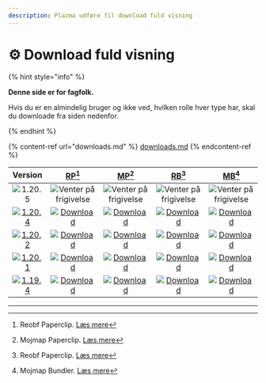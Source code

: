 ```yaml
---
description: Plazma udføre fil download fuld visning
---
```


# ⚙️ Download fuld visning

{% hint style="info" %}

**Denne side er for fagfolk.**

Hvis du er en almindelig bruger og ikke ved, hvilken rolle hver type har,
skal du downloade fra siden nedenfor.

{% endhint %}

{% content-ref url="downloads.md" %}
[downloads.md](downloads.md)
{% endcontent-ref %}

[wtr]: <https://badge.plazmamc.org/0/Venter på frigivelse>

|                                      Version                                      |                              [RP](#user-content-fn-1)[^1]                              |                              [MP](#user-content-fn-2)[^2]                              |                              [RB](#user-content-fn-3)[^3]                              |                              [MB](#user-content-fn-4)[^4]                              |
| :-------------------------------------------------------------------------------: | :------------------------------------------------------------------------------------: | :------------------------------------------------------------------------------------: | :------------------------------------------------------------------------------------: | :------------------------------------------------------------------------------------: |
|                   ![1.20.5](https://badge.plazmamc.org/0/1.20.5)                  |                              ![Venter på frigivelse][wtr]                              |                              ![Venter på frigivelse][wtr]                              |                              ![Venter på frigivelse][wtr]                              |                              ![Venter på frigivelse][wtr]                              |
| [![1.20.4](https://badge.plazmamc.org/2/1.20.4)](https://git.plazmamc.org/1.20.4) | [![Download](https://badge.plazmamc.org/1/Download)](https://dl.plazmamc.org/1.20.4/0) | [![Download](https://badge.plazmamc.org/1/Download)](https://dl.plazmamc.org/1.20.4/1) | [![Download](https://badge.plazmamc.org/1/Download)](https://dl.plazmamc.org/1.20.4/2) | [![Download](https://badge.plazmamc.org/1/Download)](https://dl.plazmamc.org/1.20.4/3) |
| [![1.20.2](https://badge.plazmamc.org/6/1.20.2)](https://git.plazmamc.org/1.20.2) | [![Download](https://badge.plazmamc.org/1/Download)](https://dl.plazmamc.org/1.20.2/0) | [![Download](https://badge.plazmamc.org/1/Download)](https://dl.plazmamc.org/1.20.2/1) | [![Download](https://badge.plazmamc.org/1/Download)](https://dl.plazmamc.org/1.20.2/2) | [![Download](https://badge.plazmamc.org/1/Download)](https://dl.plazmamc.org/1.20.2/3) |
| [![1.20.1](https://badge.plazmamc.org/4/1.20.1)](https://git.plazmamc.org/1.20.1) | [![Download](https://badge.plazmamc.org/1/Download)](https://dl.plazmamc.org/1.20.1/0) | [![Download](https://badge.plazmamc.org/1/Download)](https://dl.plazmamc.org/1.20.1/1) | [![Download](https://badge.plazmamc.org/1/Download)](https://dl.plazmamc.org/1.20.1/2) | [![Download](https://badge.plazmamc.org/1/Download)](https://dl.plazmamc.org/1.20.1/3) |
| [![1.19.4](https://badge.plazmamc.org/4/1.19.4)](https://git.plazmamc.org/1.19.4) | [![Download](https://badge.plazmamc.org/1/Download)](https://dl.plazmamc.org/1.19.4/0) | [![Download](https://badge.plazmamc.org/1/Download)](https://dl.plazmamc.org/1.19.4/1) | [![Download](https://badge.plazmamc.org/1/Download)](https://dl.plazmamc.org/1.19.4/2) | [![Download](https://badge.plazmamc.org/1/Download)](https://dl.plazmamc.org/1.19.4/3) |

***

[^1]: Reobf Paperclip. [Læs mere](../administration/getting-started#id-2)

[^2]: Mojmap Paperclip. [Læs mere](../administration/getting-started#id-2)

[^3]: Reobf Paperclip. [Læs mere](../administration/getting-started#id-2)

[^4]: Mojmap Bundler. [Læs mere](../administration/getting-started#id-2)
